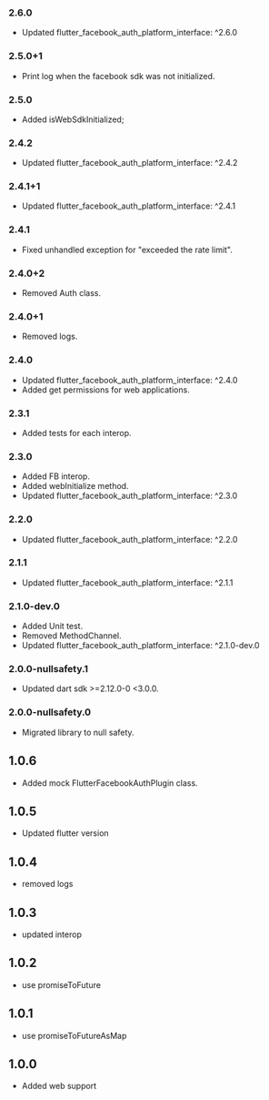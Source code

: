### 2.6.0
- Updated flutter_facebook_auth_platform_interface: ^2.6.0
### 2.5.0+1
- Print log when the facebook sdk was not initialized.

### 2.5.0
- Added isWebSdkInitialized;

### 2.4.2
- Updated flutter_facebook_auth_platform_interface: ^2.4.2
### 2.4.1+1
- Updated flutter_facebook_auth_platform_interface: ^2.4.1

### 2.4.1
- Fixed unhandled exception for "exceeded the rate limit".

### 2.4.0+2
- Removed Auth class.

### 2.4.0+1
- Removed logs.

### 2.4.0
- Updated flutter_facebook_auth_platform_interface: ^2.4.0
- Added get permissions for web applications.

### 2.3.1
- Added tests for each interop.

### 2.3.0
- Added FB interop.
- Added webInitialize method.
- Updated flutter_facebook_auth_platform_interface: ^2.3.0

### 2.2.0
- Updated flutter_facebook_auth_platform_interface: ^2.2.0

### 2.1.1
- Updated flutter_facebook_auth_platform_interface: ^2.1.1
### 2.1.0-dev.0
- Added Unit test.
- Removed MethodChannel.
- Updated flutter_facebook_auth_platform_interface: ^2.1.0-dev.0

### 2.0.0-nullsafety.1
-  Updated dart sdk >=2.12.0-0 <3.0.0.

### 2.0.0-nullsafety.0
-  Migrated library to null safety.
## 1.0.6
- Added mock FlutterFacebookAuthPlugin class.

## 1.0.5
- Updated flutter version

## 1.0.4
- removed logs

## 1.0.3
- updated interop

## 1.0.2
- use promiseToFuture

## 1.0.1
- use promiseToFutureAsMap

## 1.0.0
- Added web support
